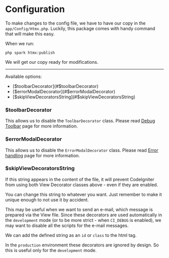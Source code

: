 # Configuration

To make changes to the config file, we have to have our copy in the `app/Config/Htmx.php`. Luckily, this package comes with handy command that will make this easy.

When we run:

    php spark htmx:publish

We will get our copy ready for modifications.

---

Available options:

- [$toolbarDecorator](#$toolbarDecorator)
- [$errorModalDecorator](#$errorModalDecorator)
- [$skipViewDecoratorsString](#$skipViewDecoratorsString)

### $toolbarDecorator

This allows us to disable the `ToolbarDecorator` class. Please read [Debug Toolbar](debug_toolbar.md) page for more information.

### $errorModalDecorator

This allows us to disable the `ErrorModalDecorator` class. Please read [Error handling](error_handling.md) page for more information.

### $skipViewDecoratorsString

If this string appears in the content of the file, it will prevent CodeIgniter from using both View Decorator classes above - even if they are enabled.

You can change this string to whatever you want. Just remember to make it unique enough to not use it by accident.

This may be useful when we want to send an e-mail, which message is prepared via the View file.
Since these decorators are used automatically in the `development` mode (or to be more strict - when `CI_DEBUG` is enabled), we may want to disable all the scripts for the e-mail messages.

We can add the defined string as an `id` or `class` to the html tag.

In the `production` environment these decorators are ignored by design. So this is useful only for the `development` mode.
